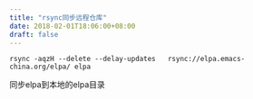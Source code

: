 ```yaml
---
title: "rsync同步远程仓库"
date: 2018-02-01T18:06:00+08:00
draft: false
---
```




```
rsync -aqzH --delete --delay-updates   rsync://elpa.emacs-china.org/elpa/ elpa
```


同步elpa到本地的elpa目录



